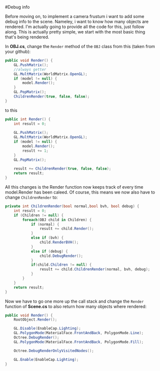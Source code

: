#Debug info

Before moving on, to implement a camera frustum i want to add some debug info to the scene. Nameley, i want to know how many objects are rendered. I'm actually going to provide all the code for this, just follow along. This is actually pretty simple, we start with the most basic thing that's being rendered.

In __OBJ.cs__, change the ```Render``` method of the ```OBJ``` class from this (taken from your github):

```cs
public void Render() {
    GL.PushMatrix();
    //always getter
    GL.MultMatrix(WorldMatrix.OpenGL);
    if (model != null) {
        model.Render();
    }
    GL.PopMatrix();
    ChildrenRender(true, false, false);
}
```

to this

```cs
public int Render() {
    int result = 0;
    
    GL.PushMatrix();
    GL.MultMatrix(WorldMatrix.OpenGL);
    if (model != null) {
        model.Render();
        result += 1;
    }
    GL.PopMatrix();
    
    result += ChildrenRender(true, false, false);
    return result;
}
```

All this changes is the Render function now keeps track of every time model.Render has been caleed. Of course, this means we now also have to change ```ChildrenRender``` to:

```cs
private int ChildrenRender(bool normal,bool bvh, bool debug) {
    int result = 0;
    if (Children != null) {
        foreach(OBJ child in Children) {
            if (normal) {
                result += child.Render();
            }
            else if (bvh) {
                child.RenderBVH();
            }
            else if (debug) {
                child.DebugRender();
            }
            if(child.Children != null) {
                result += child.ChildrenRender(normal, bvh, debug);
            }
        }
    }
    return result;
}
```

Now we have to go one more up the call stack and change the ```Render``` function of __Scene.cs__ to also return how many objects where rendered:

```cs
public void Render() {
    RootObject.Render();

    GL.Disable(EnableCap.Lighting);
    GL.PolygonMode(MaterialFace.FrontAndBack, PolygonMode.Line);
    Octree.DebugRender();
    GL.PolygonMode(MaterialFace.FrontAndBack, PolygonMode.Fill);

    Octree.DebugRenderOnlyVisitedNodes();

    GL.Enable(EnableCap.Lighting);
}
```

